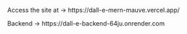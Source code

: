 <p>Access the site at ->  https://dall-e-mern-mauve.vercel.app/</p>

<p>Backend -> https://dall-e-backend-64ju.onrender.com</p>